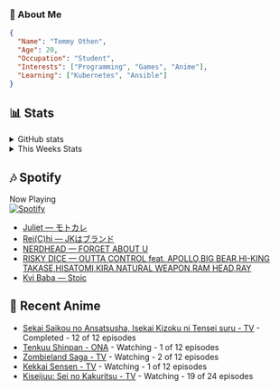 ### 👋 About Me
```json
{
  "Name": "Tommy Othen",
  "Age": 20,
  "Occupation": "Student",
  "Interests": ["Programming", "Games", "Anime"],
  "Learning": ["Kubernetes", "Ansible"]
}
```

## 📊 Stats
<details>
  <summary>GitHub stats</summary>
  <a href="https://github.com/anuraghazra/github-readme-stats">
    <img src="https://github-readme-stats.vercel.app/api?username=DaSushiAsian&show_icons=true&count_private=true&hide=prs,issues">
  </a>
</details>

<details>
  <summary>This Weeks Stats</summary>
  <a href="https://github.com/anuraghazra/github-readme-stats">
    <img src="https://github-readme-stats.vercel.app/api/wakatime?username=DaSushiAsian&cache_seconds=1800&custom_title=Top Languages">
  </a>
</details>

## 🎶 Spotify
Now Playing\
[![Spotify](https://novatorem-dasushiasian.vercel.app/api/spotify)](https://open.spotify.com/user/g90805640970)
<!-- LASTFM:START -->
* [Juliet — モトカレ](https://www.last.fm/music/Juliet/_/%E3%83%A2%E3%83%88%E3%82%AB%E3%83%AC)
* [Rei&lpar;C&rpar;hi — JKはブランド](https://www.last.fm/music/Rei&lpar;C&rpar;hi/_/JK%E3%81%AF%E3%83%96%E3%83%A9%E3%83%B3%E3%83%89)
* [NERDHEAD — FORGET ABOUT U](https://www.last.fm/music/NERDHEAD/_/FORGET+ABOUT+U)
* [RISKY DICE — OUTTA CONTROL feat. APOLLO,BIG BEAR,HI-KING TAKASE,HISATOMI,KIRA,NATURAL WEAPON,RAM HEAD,RAY](https://www.last.fm/music/RISKY+DICE/_/OUTTA+CONTROL+feat.+APOLLO,BIG+BEAR,HI-KING+TAKASE,HISATOMI,KIRA,NATURAL+WEAPON,RAM+HEAD,RAY)
* [Kvi Baba — Stoic](https://www.last.fm/music/Kvi+Baba/_/Stoic)<!-- LASTFM:END -->

## 🗻 Recent Anime
<!-- ANIME-LIST:START -->
* [Sekai Saikou no Ansatsusha, Isekai Kizoku ni Tensei suru - TV](https://myanimelist.net/anime/47790/Sekai_Saikou_no_Ansatsusha_Isekai_Kizoku_ni_Tensei_suru) - Completed - 12 of 12 episodes
* [Tenkuu Shinpan - ONA](https://myanimelist.net/anime/43690/Tenkuu_Shinpan) - Watching - 1 of 12 episodes
* [Zombieland Saga - TV](https://myanimelist.net/anime/37976/Zombieland_Saga) - Watching - 2 of 12 episodes
* [Kekkai Sensen - TV](https://myanimelist.net/anime/24439/Kekkai_Sensen) - Watching - 1 of 12 episodes
* [Kiseijuu: Sei no Kakuritsu - TV](https://myanimelist.net/anime/22535/Kiseijuu__Sei_no_Kakuritsu) - Watching - 19 of 24 episodes<!-- ANIME-LIST:END -->
